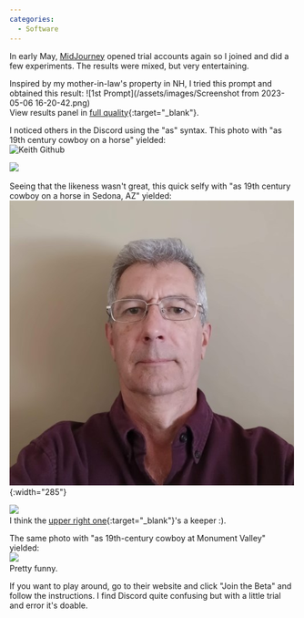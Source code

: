 ```yaml
---
categories:
  - Software
---
```

In early May, [MidJourney](https://www.midjourney.com/) opened trial accounts again so I joined and did a few experiments. The results were mixed, but very entertaining.

Inspired by my mother-in-law's property in NH, I tried this prompt and obtained this result:
![1st Prompt](/assets/images/Screenshot from 2023-05-06 16-20-42.png)  
View results panel in [full quality](https://cdn.discordapp.com/attachments/1008571061119483984/1104545400385454100/KeithEHenry_A_200-year_old_faintly_mustard_colored_two-story_Ne_bd5681a2-43cc-477b-badd-838ec68be637.webp){:target="_blank"}.

I noticed others in the Discord using the "as" syntax. This photo with "as 19th century cowboy on a horse" yielded:  
![Keith Github](/assets/images/KeithEHenry285x285.jpg)

![](https://cdn.discordapp.com/attachments/1008571061119483984/1104877894011981824/KeithEHenry_as_19th_century_cowboy_on_a_horse_ce5d7923-9288-4d05-921b-1f308eeb4061.png)

Seeing that the likeness wasn't great, this quick selfy with "as 19th century cowboy on a horse in Sedona, AZ" yielded:  
![Keith Selfy](/assets/images/20230507_141601.jpg){:width="285"}  

![](https://cdn.discordapp.com/attachments/1008571061119483984/1104886576787488830/KeithEHenry_as_19th_century_cowboy_on_a_horse_in_Sedona_AZ_e93f9085-967a-4019-8cad-07fe414dbfda.png)  
I think the [upper right one](/assets/images/Keith-cowboy-sedona.png){:target="_blank"}'s a keeper :).

The same photo with "as 19th-century cowboy at Monument Valley" yielded:  
![](https://cdn.discordapp.com/attachments/1008571061119483984/1104889904112083054/KeithEHenry_as_19th-century_cowboy_at_Monument_Valley_f417b58a-1929-4d5c-ba9a-b5c1872b34c4.png)  
Pretty funny.

If you want to play around, go to their website and click "Join the Beta" and follow the instructions. I find Discord quite confusing but with a little trial and error it's doable.